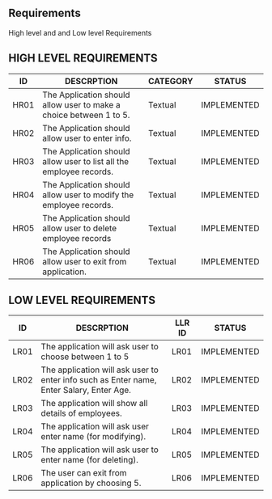 ## Requirements

High level and and Low level Requirements

## HIGH LEVEL REQUIREMENTS
| ID |DESCRPTION | CATEGORY | STATUS |
| ------ | ------ | ------| ------|
| HR01 | The Application should allow user to make a choice between 1 to 5. |Textual  |	IMPLEMENTED  |
| HR02 |The Application should allow user to enter info.  | Textual | 	IMPLEMENTED |
| HR03 | The Application should allow user to list all the employee records. | Textual | 	IMPLEMENTED |
|HR04 | The Application should allow user to modify the employee records. |Textual  |	IMPLEMENTED  |
|HR05 | The Application should allow user to delete employee records |Textual  |	IMPLEMENTED  |
|HR06 |The Application should allow user to exit from application.  | Textual |	IMPLEMENTED  |

## LOW LEVEL REQUIREMENTS
| ID |DESCRPTION | LLR ID | STATUS |
| ------ | ------ | ------| ------|
| LR01 | The application will ask user to choose between 1 to 5 |LR01  |	IMPLEMENTED  |
| LR02 |	The application will ask user to enter info such as Enter name, Enter Salary, Enter Age.  | LR02 | 	IMPLEMENTED |
| LR03 |The application will show all details of employees. | LR03 | 	IMPLEMENTED |
|LR04 | The application will ask user enter name (for modifying). |LR04  |	IMPLEMENTED  |
|LR05 | 	The application will ask user to enter name (for deleting). |LR05 |	IMPLEMENTED  |
|LR06 |The user can exit from application by choosing 5.  | LR06 |	IMPLEMENTED  |
